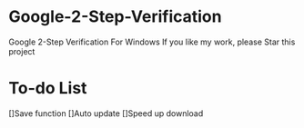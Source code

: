 # Google-2-Step-Verification
Google 2-Step Verification For Windows
If you like my work, please Star this project
# To-do List
[]Save function
[]Auto update
[]Speed up download
